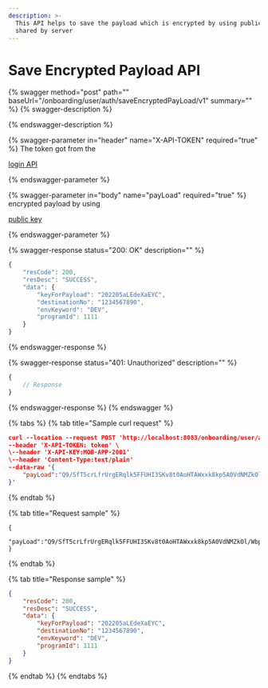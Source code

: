 ```yaml
---
description: >-
  This API helps to save the payload which is encrypted by using public key
  shared by server
---
```


# Save Encrypted Payload API

{% swagger method="post" path="" baseUrl="<domain>/onboarding/user/auth/saveEncryptedPayLoad/v1" summary="" %}
{% swagger-description %}

{% endswagger-description %}

{% swagger-parameter in="header" name="X-API-TOKEN" required="true" %}
The token got from the 

[login API](../authentication-and-authorization/login-api.md)


{% endswagger-parameter %}

{% swagger-parameter in="body" name="payLoad" required="true" %}
encrypted payload by using 

[public key](public-key-for-sim-and-device-verification-api.md)


{% endswagger-parameter %}

{% swagger-response status="200: OK" description="" %}
```javascript
{
    "resCode": 200,
    "resDesc": "SUCCESS",
    "data": {
        "keyForPayload": "202205aLEdeXaEYC",
        "destinationNo": "1234567890",
        "envKeyword": "DEV",
        "programId": 1111
    }
}
```
{% endswagger-response %}

{% swagger-response status="401: Unauthorized" description="" %}
```javascript
{
    // Response
}
```
{% endswagger-response %}
{% endswagger %}

{% tabs %}
{% tab title="Sample curl request" %}
```json
curl --location --request POST 'http://localhost:8083/onboarding/user/auth/saveEncryptedPayLoad/v1' \
--header 'X-API-TOKEN: token' \
\--header 'X-API-KEY:MOB-APP-2001'
\--header 'Content-Type:text/plain'
--data-raw '{
    "payLoad":"Q9/SfT5crLfrUrgERqlk5FFUHI3SKv8t0AoHTAWxxk8kp5A0VdNMZkOl/WbpI7/K982DU5EsnlyONJ/F8+kpNnZ9kBJ/TizvXsnyL2XShyagRK3tvErAVVjdM0hkuEN9vclx3vEJSvnjUNsgTqFVrn29YJDbrfipNd1syr8vZbY="
}'
```
{% endtab %}

{% tab title="Request sample" %}
```json5
{
    "payLoad":"Q9/SfT5crLfrUrgERqlk5FFUHI3SKv8t0AoHTAWxxk8kp5A0VdNMZkOl/WbpI7/K982DU5EsnlyONJ/F8+kpNnZ9kBJ/TizvXsnyL2XShyagRK3tvErAVVjdM0hkuEN9vclx3vEJSvnjUNsgTqFVrn29YJDbrfipNd1syr8vZbY="
}
```
{% endtab %}

{% tab title="Response sample" %}
```json
{
    "resCode": 200,
    "resDesc": "SUCCESS",
    "data": {
        "keyForPayload": "202205aLEdeXaEYC",
        "destinationNo": "1234567890",
        "envKeyword": "DEV",
        "programId": 1111
    }
}
```
{% endtab %}
{% endtabs %}
